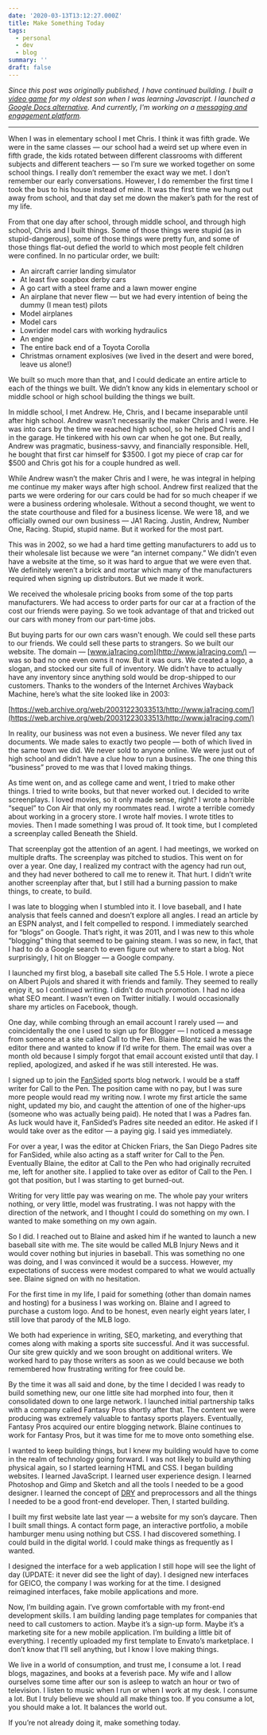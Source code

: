```yaml
---
date: '2020-03-13T13:12:27.000Z'
title: Make Something Today
tags:
  - personal
  - dev
  - blog
summary: ''
draft: false
---
```

_Since this post was originally published, I have continued building. I built a [video game](http://jehunter5811.github.io/) for my oldest son when I was learning Javascript. I launched a [Google Docs alternative](https://www.graphitedocs.com/). And currently, I'm working on a [messaging and engagement platform](https://simpleid.xyz)._

* * *

When I was in elementary school I met Chris. I think it was fifth grade. We were in the same classes — our school had a weird set up where even in fifth grade, the kids rotated between different classrooms with different subjects and different teachers — so I’m sure we worked together on some school things. I really don’t remember the exact way we met. I don’t remember our early conversations. However, I do remember the first time I took the bus to his house instead of mine. It was the first time we hung out away from school, and that day set me down the maker’s path for the rest of my life.

From that one day after school, through middle school, and through high school, Chris and I built things. Some of those things were stupid (as in stupid-dangerous), some of those things were pretty fun, and some of those things flat-out defied the world to which most people felt children were confined. In no particular order, we built:

*   An aircraft carrier landing simulator
*   At least five soapbox derby cars
*   A go cart with a steel frame and a lawn mower engine
*   An airplane that never flew — but we had every intention of being the dummy (I mean test) pilots
*   Model airplanes
*   Model cars
*   Lowrider model cars with working hydraulics
*   An engine
*   The entire back end of a Toyota Corolla
*   Christmas ornament explosives (we lived in the desert and were bored, leave us alone!)

We built so much more than that, and I could dedicate an entire article to each of the things we built. We didn’t know any kids in elementary school or middle school or high school building the things we built.

In middle school, I met Andrew. He, Chris, and I became inseparable until after high school. Andrew wasn’t necessarily the maker Chris and I were. He was into cars by the time we reached high school, so he helped Chris and I in the garage. He tinkered with his own car when he got one. But really, Andrew was pragmatic, business-savvy, and financially responsible. Hell, he bought that first car himself for $3500. I got my piece of crap car for $500 and Chris got his for a couple hundred as well.

While Andrew wasn’t the maker Chris and I were, he was integral in helping me continue my maker ways after high school. Andrew first realized that the parts we were ordering for our cars could be had for so much cheaper if we were a business ordering wholesale. Without a second thought, we went to the state courthouse and filed for a business license. We were 18, and we officially owned our own business — JA1 Racing. Justin, Andrew, Number One, Racing. Stupid, stupid name. But it worked for the most part.

This was in 2002, so we had a hard time getting manufacturers to add us to their wholesale list because we were “an internet company.” We didn’t even have a website at the time, so it was hard to argue that we were even that. We definitely weren’t a brick and mortar which many of the manufacturers required when signing up distributors. But we made it work.

We received the wholesale pricing books from some of the top parts manufacturers. We had access to order parts for our car at a fraction of the cost our friends were paying. So we took advantage of that and tricked out our cars with money from our part-time jobs.

But buying parts for our own cars wasn't enough. We could sell these parts to our friends. We could sell these parts to strangers. So we built our website. The domain — [www.ja1racing.com](http://www.ja1racing.com/) — was so bad no one even owns it now. But it was ours. We created a logo, a slogan, and stocked our site full of inventory. We didn’t have to actually have any inventory since anything sold would be drop-shipped to our customers. Thanks to the wonders of the Internet Archives Wayback Machine, here’s what the site looked like in 2003:

[https://web.archive.org/web/20031223033513/http://www.ja1racing.com/](https://web.archive.org/web/20031223033513/http://www.ja1racing.com/)

In reality, our business was not even a business. We never filed any tax documents. We made sales to exactly two people — both of which lived in the same town we did. We never sold to anyone online. We were just out of high school and didn’t have a clue how to run a business. The one thing this “business” proved to me was that I loved making things.

As time went on, and as college came and went, I tried to make other things. I tried to write books, but that never worked out. I decided to write screenplays. I loved movies, so it only made sense, right? I wrote a horrible “sequel” to Con Air that only my roommates read. I wrote a terrible comedy about working in a grocery store. I wrote half movies. I wrote titles to movies. Then I made something I was proud of. It took time, but I completed a screenplay called Beneath the Shield.

That screenplay got the attention of an agent. I had meetings, we worked on multiple drafts. The screenplay was pitched to studios. This went on for over a year. One day, I realized my contract with the agency had run out, and they had never bothered to call me to renew it. That hurt. I didn’t write another screenplay after that, but I still had a burning passion to make things, to create, to build.

I was late to blogging when I stumbled into it. I love baseball, and I hate analysis that feels canned and doesn’t explore all angles. I read an article by an ESPN analyst, and I felt compelled to respond. I immediately searched for “blogs” on Google. That’s right, it was 2011, and I was new to this whole “blogging” thing that seemed to be gaining steam. I was so new, in fact, that I had to do a Google search to even figure out where to start a blog. Not surprisingly, I hit on Blogger — a Google company.

I launched my first blog, a baseball site called The 5.5 Hole. I wrote a piece on Albert Pujols and shared it with friends and family. They seemed to really enjoy it, so I continued writing. I didn’t do much promotion. I had no idea what SEO meant. I wasn’t even on Twitter initially. I would occasionally share my articles on Facebook, though.

One day, while combing through an email account I rarely used — and coincidentally the one I used to sign up for Blogger — I noticed a message from someone at a site called Call to the Pen. Blaine Blontz said he was the editor there and wanted to know if I’d write for them. The email was over a month old because I simply forgot that email account existed until that day. I replied, apologized, and asked if he was still interested. He was.

I signed up to join the [FanSided](https://fansided.com/) sports blog network. I would be a staff writer for Call to the Pen. The position came with no pay, but I was sure more people would read my writing now. I wrote my first article the same night, updated my bio, and caught the attention of one of the higher-ups (someone who was actually being paid). He noted that I was a Padres fan. As luck would have it, FanSided’s Padres site needed an editor. He asked if I would take over as the editor — a paying gig. I said yes immediately.

For over a year, I was the editor at Chicken Friars, the San Diego Padres site for FanSided, while also acting as a staff writer for Call to the Pen. Eventually Blaine, the editor at Call to the Pen who had originally recruited me, left for another site. I applied to take over as editor of Call to the Pen. I got that position, but I was starting to get burned-out.

Writing for very little pay was wearing on me. The whole pay your writers nothing, or very little, model was frustrating. I was not happy with the direction of the network, and I thought I could do something on my own. I wanted to make something on my own again.

So I did. I reached out to Blaine and asked him if he wanted to launch a new baseball site with me. The site would be called MLB Injury News and it would cover nothing but injuries in baseball. This was something no one was doing, and I was convinced it would be a success. However, my expectations of success were modest compared to what we would actually see. Blaine signed on with no hesitation.

For the first time in my life, I paid for something (other than domain names and hosting) for a business I was working on. Blaine and I agreed to purchase a custom logo. And to be honest, even nearly eight years later, I still love that parody of the MLB logo.

We both had experience in writing, SEO, marketing, and everything that comes along with making a sports site successful. And it was successful. Our site grew quickly and we soon brought on additional writers. We worked hard to pay those writers as soon as we could because we both remembered how frustrating writing for free could be.

By the time it was all said and done, by the time I decided I was ready to build something new, our one little site had morphed into four, then it consolidated down to one large network. I launched initial partnership talks with a company called Fantasy Pros shortly after that. The content we were producing was extremely valuable to fantasy sports players. Eventually, Fantasy Pros acquired our entire blogging network. Blaine continues to work for Fantasy Pros, but it was time for me to move onto something else.

I wanted to keep building things, but I knew my building would have to come in the realm of technology going forward. I was not likely to build anything physical again, so I started learning HTML and CSS. I began building websites. I learned JavaScript. I learned user experience design. I learned Photoshop and Gimp and Sketch and all the tools I needed to be a good designer. I learned the concept of [DRY](https://wiki.c2.com/?DontRepeatYourself) and preprocessors and all the things I needed to be a good front-end developer. Then, I started building.

I built my first website late last year — a website for my son’s daycare. Then I built small things. A contact form page, an interactive portfolio, a mobile hamburger menu using nothing but CSS. I had discovered something. I could build in the digital world. I could make things as frequently as I wanted.

I designed the interface for a web application I still hope will see the light of day (UPDATE: it never did see the light of day). I designed new interfaces for GEICO, the company I was working for at the time. I designed reimagined interfaces, fake mobile applications and more.

Now, I’m building again. I’ve grown comfortable with my front-end development skills. I am building landing page templates for companies that need to call customers to action. Maybe it’s a sign-up form. Maybe it’s a marketing site for a new mobile application. I’m building a little bit of everything. I recently uploaded my first template to Envato’s marketplace. I don’t know that I’ll sell anything, but I know I love making things.

We live in a world of consumption, and trust me, I consume a lot. I read blogs, magazines, and books at a feverish pace. My wife and I allow ourselves some time after our son is asleep to watch an hour or two of television. I listen to music when I run or when I work at my desk. I consume a lot. But I truly believe we should all make things too. If you consume a lot, you should make a lot. It balances the world out.

If you’re not already doing it, make something today.
